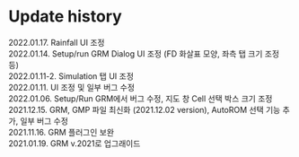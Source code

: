 # Update history

2022.01.17. Rainfall UI 조정 </br>
2022.01.14. Setup/run GRM Dialog UI 조정 (FD 화살표 모양, 좌측 탭 크기 조정 등) </br>
2022.01.11-2. Simulation 탭 UI 조정 </br>
2022.01.11. UI 조정 및 일부 버그 수정 </br>
2022.01.06. Setup/Run GRM에서 버그 수정, 지도 창 Cell 선택 박스 크기 조정 </br>
2021.12.15. GRM, GMP 파일 최신화 (2021.12.02 version), AutoROM 선택 기능 추가, 일부 버그 수정 </br>
2021.11.16. GRM 플러그인 보완 </br>
2021.01.19. GRM v.2021로 업그래이드</br>
